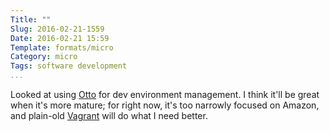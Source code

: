 ```yaml
---
Title: ""
Slug: 2016-02-21-1559
Date: 2016-02-21 15:59
Template: formats/micro
Category: micro
Tags: software development
...
```


Looked at using [Otto] for dev environment management. I think it'll be great
when it's more mature; for right now, it's too narrowly focused on Amazon, and
plain-old [Vagrant] will do what I need better.

[Otto]: https://www.ottoproject.io/
[Vagrant]: https://www.vagrantup.com
